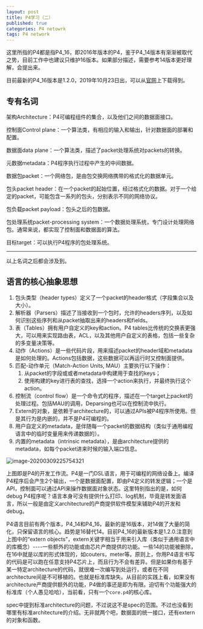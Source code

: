 ```yaml
---
layout: post
title: P4学习（二）
published: true
categories: P4 netowrk
tags: P4 network
---
```


这里所指的P4都是指P4_16，即2016年版本的P4，鉴于P4_14版本有渐渐被取代之势，目前工作中也建议只维护16版本。如果部分描述，需要参考14版本更好理解，会提出来。

目前最新的P4_16版本是1.2.0，2019年10月23日出，可以从[官网](https://p4.org/p4-spec/docs/P4-16-v1.2.0.pdf)上下载得到。	

## 专有名词

架构Architecture：P4可编程组件的集合，以及他们之间的数据面接口。

控制面Control plane：一个算法类，有相应的输入和输出，针对数据面的部署和配置。

数据面data plane：一个算法类，描述了packet处理系统对packets的转换。

元数据metadata：P4程序执行过程中产生的中间数据。

数据包packet：一个网络包，是由包交换网络携带的格式化的数据单元。

包头packet header：在一个packet的起始位置，经过格式化的数据。对于一个给定的packet，可能包含一系列的包头，分别表示不同的网络协议。

包负载packet payload：包头之后的包数据。

包处理系统packet-processing system：一个数据处理系统，专门设计处理网络包。通常来说，都实现了控制面和数据面的算法。

目标target：可以执行P4程序的包处理系统。

***

以上名词之后都会涉及到。

## 语言的核心抽象思想

1. 包头类型（header types）定义了一个packet的header格式（字段集合以及大小）。
2. 解析器（Parsers）描述了当接收到一个包时，允许的headers序列，以及如何识别这些序列和从packet抽取出来的headers和fields。
3. 表（Tables）拥有用户自定义的key和action。P4 tables比传统的交换表更强大，可以用来实现路由表，ACL，以及其他用户自定义的表格，包括一些复杂的多变量决策等。
4. 动作（Actions）是一些代码片段，用来描述packet的header域和metadata是如何处理的。Actions包括数据，这些数据可以再运行时又控制面提供。
5. 匹配-动作单元（Match-Action Units, MAU）主要执行以下操作：
   1. 从packet的字段或或者metadata中构建用于查找的keys；
   2. 使用构建的key进行表的查找，选择一个action来执行，并最终执行这个action。
6. 控制流（control flow）是一个命令式的程序，描述在一个target上packet的处理过程。包括MAU的调用，Deparsing也可以在控制流中执行。
7. Extern的对象，是依赖于architecture的，可以通过APIs被P4程序所使用。但是其行为是内嵌的，并不是P4可编程的。
8. 用户自定义的metadata，是伴随每一个packet的数据结构（类似于通用编程语言中的临时变量用来传递数据的）。
9. 内置的metadata（intrinsic metadata），是由architecture提供的metadata，如每个packet进来时候的输入端口信息。

![image-20200309225754321](/Users/willpower/Documents/GitHub/anbenqishi.github.io/images/posts/P4/image-20200309225754321.png)

上图即是P4的开发工作流。P4是一门DSL语言，用于可编程的网络设备上。编译P4程序后会产生2个输出，一个是数据面配置，即由P4定义的转发逻辑；一个是API，控制面可以通过API来操作数据面对象状态。这里特别指出的是，如何debug P4程序呢？语言本身可没有提供什么打印、log机制，毕竟是转发面语言，所以一般是由定义architecture的产商提供软件模型来辅助P4的开发和debug。

P4语言目前有两个版本，P4_14和P4_16，最新的是16版本，对14做了大量的简化，只保留语言的核心。趋势是16替代14。目前P4_16的最新版本是1.2.0.注意到上图中的“extern objects”，extern关键字相当于用来引入库（类似于通用语言中的库概念）----一些额外的功能或由芯片产商提供的功能。一些14的功能被删除，在16中就是以库的形式体现的，如couters，meter等。原则上，你用P4语言书写的代码是可以跑在任意支持P4芯片上，而且行为不会有差异。但是如果你有基于某一特定architecture的代码，就很难一次编写到处运行，或者在不同architecture间是不可移植的。也就是标准库缺失。从目前的实践上看，如果没有architecture产商提供额外的功能，P4做的事还是即为有限。迫切有个功能强大的标准库（个人愚见哈哈），当前看，只有一个`core.p4`的核心库。

spec中提到标准architecture的问题，不过说这不是spec的范围。不过也没看到哪里有标准architecture的介绍。无非就两个吧，数据面的统一接口，还有extern的对象和函数。

